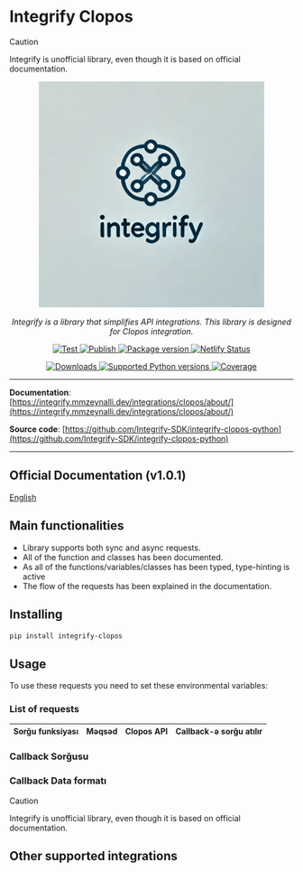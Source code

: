 # Integrify Clopos

> [!Caution]
> Integrify is unofficial library, even though it is based on official documentation.

<p align="center">
  <a href="https://integrify.mmzeynalli.dev/"><img width="400" src="https://raw.githubusercontent.com/Integrify-SDK/integrify-docs-python/main/docs/az/docs/assets/integrify.png" alt="Integrify"></a>
</p>
<p align="center">
    <em>Integrify is a library that simplifies API integrations. This library is designed for Clopos integration.</em>
</p>
<p align="center">
<a href="https://github.com/Integrify-SDK/integrify-clopos-python/actions/workflows/test.yml" target="_blank">
    <img src="https://github.com/Integrify-SDK/integrify-clopos-python/actions/workflows/test.yml/badge.svg?branch=main" alt="Test">
</a>
<a href="https://github.com/Integrify-SDK/integrify-clopos-python/actions/workflows/publish.yml" target="_blank">
    <img src="https://github.com/Integrify-SDK/integrify-clopos-python/actions/workflows/publish.yml/badge.svg" alt="Publish">
</a>
<a href="https://pypi.org/project/integrify-clopos" target="_blank">
  <img src="https://img.shields.io/pypi/v/integrify-clopos?color=%2334D058&label=pypi%20package" alt="Package version">
</a>
<a href="https://app.netlify.com/sites/integrify-docs/deploys">
  <img src="https://api.netlify.com/api/v1/badges/d8931b6a-80c7-41cb-bdbb-bf6ef5789f80/deploy-status" alt="Netlify Status">
</a>
</p>
<p align="center">
<a href="https://pepy.tech/project/integrify-clopos" target="_blank">
  <img src="https://static.pepy.tech/badge/integrify-clopos" alt="Downloads">
</a>
<a href="https://pypi.org/project/integrify-clopos" target="_blank">
    <img src="https://img.shields.io/pypi/pyversions/integrify-clopos.svg?color=%2334D058" alt="Supported Python versions">
</a>
<a href="https://coverage-badge.samuelcolvin.workers.dev/redirect/Integrify-SDK/integrify-clopos-python" target="_blank">
    <img src="https://coverage-badge.samuelcolvin.workers.dev/Integrify-SDK/integrify-clopos-python.svg" alt="Coverage">
</a>

</p>

---

**Documentation**: [https://integrify.mmzeynalli.dev/integrations/clopos/about/](https://integrify.mmzeynalli.dev/integrations/clopos/about/)

**Source code**: [https://github.com/Integrify-SDK/integrify-clopos-python](https://github.com/Integrify-SDK/integrify-clopos-python)

---

## Official Documentation (v1.0.1)

[English](https://developer.clopos.com/)

## Main functionalities

- Library supports both sync and async requests.
- All of the function and classes has been documented.
- As all of the functions/variables/classes has been typed, type-hinting is active
- The flow of the requests has been explained in the documentation.

## Installing

<div class="termy">

```console
pip install integrify-clopos
```

</div>

## Usage

To use these requests you need to set these environmental variables:

### List of requests

| Sorğu funksiyası | Məqsəd | Clopos API | Callback-ə sorğu atılır |
| :--------------- | :----- | :--------: | :---------------------: |

### Callback Sorğusu

### Callback Data formatı

> [!Caution]
> Integrify is unofficial library, even though it is based on official documentation.

## Other supported integrations

<!-- AUTO-UPDATE SECTION -->
